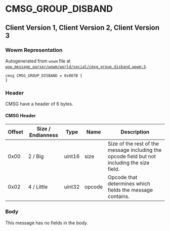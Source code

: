 # CMSG_GROUP_DISBAND

## Client Version 1, Client Version 2, Client Version 3

### Wowm Representation

Autogenerated from `wowm` file at [`wow_message_parser/wowm/world/social/cmsg_group_disband.wowm:3`](https://github.com/gtker/wow_messages/tree/main/wow_message_parser/wowm/world/social/cmsg_group_disband.wowm#L3).
```rust,ignore
cmsg CMSG_GROUP_DISBAND = 0x007B {
}
```
### Header

CMSG have a header of 6 bytes.

#### CMSG Header

| Offset | Size / Endianness | Type   | Name   | Description |
| ------ | ----------------- | ------ | ------ | ----------- |
| 0x00   | 2 / Big           | uint16 | size   | Size of the rest of the message including the opcode field but not including the size field.|
| 0x02   | 4 / Little        | uint32 | opcode | Opcode that determines which fields the message contains.|

### Body

This message has no fields in the body.


